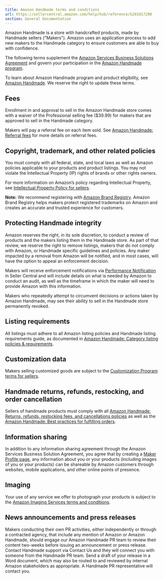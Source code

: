 ```yaml
---
title: Amazon Handmade terms and conditions
url: https://sellercentral.amazon.com/help/hub/reference/G201817290
section: General Documentation
---
```


Amazon Handmade is a store with handcrafted products, made by Handmade sellers
("Makers"). Amazon uses an application process to add new makers to the
Handmade category to ensure customers are able to buy with confidence.

The following terms supplement the [Amazon Services Business Solutions
Agreement](/gp/help/G1791) and govern your participation in the [Amazon
Handmade program](https://sell.amazon.com/programs/handmade.html).

To learn about Amazon Handmade program and product eligibility, see [Amazon
Handmade](/gp/help/G201817090). We reserve the right to update these terms.

## Fees

Enrollment in and approval to sell in the Amazon Handmade store comes with a
waiver of the Professional selling fee ($39.99) for makers that are approved
to sell in the Handmade category.

Makers will pay a referral fee on each item sold. See [Amazon Handmade:
Referral fees](/gp/help/G201814220) for more details on referral fees.

## Copyright, trademark, and other related policies

You must comply with all federal, state, and local laws as well as Amazon
policies applicable to your products and product listings. You may not violate
the Intellectual Property (IP) rights of brands or other rights owners.

For more information on Amazon’s policy regarding Intellectual Property, see
[Intellectual Property Policy for sellers](/gp/help/G201361070).

**Note:** We recommend registering with [Amazon Brand
Registry](/gp/help/G202130410). Amazon Brand Registry helps makers protect
registered trademarks on Amazon and creates an accurate and trusted experience
for customers.

## Protecting Handmade integrity

Amazon reserves the right, in its sole discretion, to conduct a review of
products and the makers listing them in the Handmade store. As part of that
review, we reserve the right to remove listings, makers that do not comply
with Amazon, or Handmade specific guidelines and policies. Any maker impacted
by a removal from Amazon will be notified, and in most cases, will have the
option to appeal an enforcement decision.

Makers will receive enforcement notifications via [Performance
Notification](https://sellercentral.amazon.com/performance/notifications) in
Seller Central and will include details on what is needed by Amazon to conduct
an audit, as well as the timeframe in which the maker will need to provide
Amazon with this information.

Makers who repeatedly attempt to circumvent decisions or actions taken by
Amazon Handmade, may see their ability to sell in the Handmade store
permanently revoked.

## Listing requirements

All listings must adhere to all Amazon listing policies and Handmade listing
requirements guide, as documented in [Amazon Handmade: Category listing
policies & requirements](/gp/help/GNGMMFQ5FPLJFBJP).

## Customization data

Makers selling customized goods are subject to the [Customization Program
terms for sellers](/gp/help/G201823150).

## Handmade returns, refunds, restocking, and order cancellation

Sellers of handmade products must comply with all [Amazon Handmade: Returns,
refunds, restocking fees, and cancellations policies](/gp/help/G201817830) as
well as the [Amazon Handmade: Best practices for fulfilling
orders](/gp/help/G201835090).

## Information sharing

In addition to any information sharing agreement through the Amazon Services
Business Solution Agreement, you agree that by creating a [Maker Profile
page](/handmade/profile-edit), any information about you or your products
(including images of you or your products) can be shareable by Amazon
customers through websites, mobile applications, and other online points of
presence.

## Imaging

Your use of any service we offer to photograph your products is subject to the
[Amazon Imaging Services terms and conditions](/gp/help/201610120).

## News announcements and press releases

Makers conducting their own PR activities, either independently or through a
contracted agency, that include any mention of Amazon or Amazon Handmade,
should engage our Amazon Handmade PR team to review their content two-weeks
before issuing an announcement or press release. Contact Handmade support via
Contact Us and they will connect you with someone from the Handmade PR team.
Send a draft of your release in a Word document, which may also be routed to
and reviewed by internal Amazon stakeholders as appropriate. A Handmade PR
representative will contact you.

